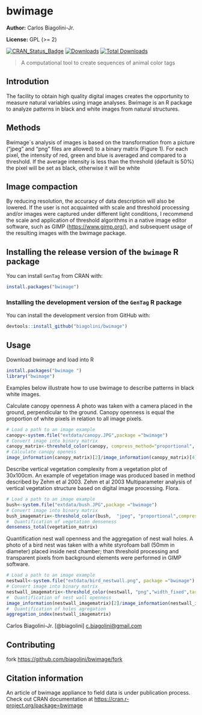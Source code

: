 # bwimage
**Author:**  Carlos Biagolini-Jr.

**License:** GPL (>= 2)

<!-- badges: start -->
[![CRAN_Status_Badge](http://www.r-pkg.org/badges/version/bwimage)](https://cran.r-project.org/package=bwimage)
[![Downloads](https://cranlogs.r-pkg.org/badges/bwimage)](https://CRAN.R-project.org/package=bwimage)
[![Total Downloads](https://cranlogs.r-pkg.org/badges/grand-total/bwimage?color=orange)](https://CRAN.R-project.org/package=bwimage)
<!-- badges: end -->

> A computational tool to create sequences of animal color tags

## Introdution
The facility to obtain high quality digital images creates the opportunity to measure natural variables using image analyses. Bwimage is an R package to analyze patterns in black and white images from natural structures. 
## Methods
Bwimage´s analysis of images is based on the transformation from a picture (“jpeg” and “png” files are allowed) to a binary matrix (Figure 1). For each pixel, the intensity of red, green and blue is averaged and compared to a threshold. If the average intensity is less than the threshold (default is 50%) the pixel will be set as black, otherwise it will be white
## Image compaction
By reducing resolution, the accuracy of data description will also be lowered. If the user is not acquainted with scale and threshold processing and/or images were captured under different light conditions, I recommend the scale and application of threshold algorithms in a native image editor software, such as GIMP (https://www.gimp.org/), and subsequent usage of the resulting images with the bwimage package.
## Installing the release version of the `bwimage` R package

You can install `GenTag` from CRAN with:

``` r
install.packages("bwimage")
```

### Installing the development version of the `GenTag` R package
You can install the development version from GitHub with:

``` r
devtools::install_github("biagolini/bwimage")
```

## Usage
Download bwimage and load into R
``` r
install.packages("bwimage ")
library("bwimage")
```
Examples below illustrate how to use bwimage to describe patterns in black white images.

Calculate canopy openness
A photo was taken with a camera placed in the ground, perpendicular to the ground. Canopy openness is equal the proportion of white pixels in relation to all image pixels.
``` r
# Load a path to an image example
canopy<-system.file("extdata/canopy.JPG",package ="bwimage")
# Convert image into binary matrix
canopy_matrix<-threshold_color(canopy, compress_method="proportional", compress_rate=0.1)
# Calculate canopy openess
image_information(canopy_matrix)[2]/image_information(canopy_matrix)[4]
```
Describe vertical vegetation complexity from a vegetation plot of 30x100cm. An example of vegetation image was produced based in method described by Zehm et al 2003.
Zehm et al 2003 Multiparameter analysis of vertical vegetation structure based on digital image processing. Flora. 
``` r
# Load a path to an image example
bush<-system.file("extdata/bush.JPG",package ="bwimage")
# Convert image into binary matrix
bush_imagematrix<-threshold_color(bush,  "jpeg", "proportional",compress_rate = 0.1)
#  Quantification of vegetation denseness 
denseness_total(vegetation_matrix)

```
Quantification nest wall openness and the aggregation of nest wall holes. A photo of a bird nest was taken with a white styrofoam ball (50mm in diameter) placed inside nest chamber; than threshold processing and transparent pixels from background elements were performed in GIMP software.

``` r
# Load a path to an image example
nestwall<-system.file("extdata/bird_nestwall.png", package ="bwimage")
# Convert image into binary matrix
nestwall_imagematrix<-threshold_color(nestwall, "png","width_fixed",target_width=300)
#  Quantification of nest wall openness
image_information(nestwall_imagematrix)[2]/image_information(nestwall_imagematrix)[4]
#  Quantification of holes agregation
aggregation_index(nestwall_imagematrix)
```
Carlos Biagolini-Jr.  [@biagolini] c.biagolini@gmail.com

## Contributing
 fork <https://github.com/biagolini/bwimage/fork>
 
##  Citation information
An article of bwimage appliance to field data is under publication process. 
Check out CRAN documentation at https://cran.r-project.org/package=bwimage
